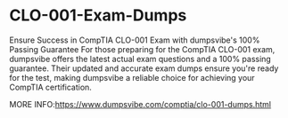 # CLO-001-Exam-Dumps
Ensure Success in CompTIA CLO-001 Exam with dumpsvibe's 100% Passing Guarantee For those preparing for the CompTIA CLO-001 exam, dumpsvibe offers the latest actual exam questions and a 100% passing guarantee. Their updated and accurate exam dumps ensure you're ready for the test, making dumpsvibe a reliable choice for achieving your CompTIA certification.

MORE INFO:https://www.dumpsvibe.com/comptia/clo-001-dumps.html
